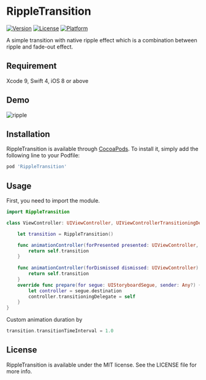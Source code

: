 # RippleTransition
[![Version](https://img.shields.io/cocoapods/v/RippleTransition.svg?style=flat)](http://cocoapods.org/pods/RippleTransition)
[![License](https://img.shields.io/cocoapods/l/RippleTransition.svg?style=flat)](http://cocoapods.org/pods/RippleTransition)
[![Platform](https://img.shields.io/cocoapods/p/RippleTransition.svg?style=flat)](http://cocoapods.org/pods/RippleTransition)

A simple transition with native ripple effect which is a combination between ripple and fade-out effect.

## Requirement
Xcode 9, Swift 4, iOS 8 or above

## Demo
![ripple](https://user-images.githubusercontent.com/19208995/33179797-00a78948-d0ae-11e7-82a7-5c977ea61c5d.gif)

## Installation

RippleTransition is available through [CocoaPods](http://cocoapods.org). To install
it, simply add the following line to your Podfile:

```ruby
pod 'RippleTransition'
```

## Usage
First, you need to import the module.
```swift
import RippleTransition
```
```swift
class ViewController: UIViewController, UIViewControllerTransitioningDelegate {

    let transition = RippleTransition()

    func animationController(forPresented presented: UIViewController, presenting: UIViewController, source: UIViewController) -> UIViewControllerAnimatedTransitioning? {
        return self.transition
    }
    
    func animationController(forDismissed dismissed: UIViewController) -> UIViewControllerAnimatedTransitioning? {
        return self.transition
    }
    override func prepare(for segue: UIStoryboardSegue, sender: Any?) {
        let controller = segue.destination
        controller.transitioningDelegate = self
    }
}
```
Custom animation duration by 
```swift
transition.transitionTimeInterval = 1.0
```
## License

RippleTransition is available under the MIT license. See the LICENSE file for more info.
